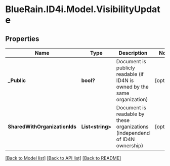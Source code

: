 # BlueRain.ID4i.Model.VisibilityUpdate
## Properties

Name | Type | Description | Notes
------------ | ------------- | ------------- | -------------
**_Public** | **bool?** | Document is publicly readable (if ID4N is owned by the same organization) | [optional] 
**SharedWithOrganizationIds** | **List&lt;string&gt;** | Document is readable by these organizations (independend of ID4N ownership) | [optional] 

[[Back to Model list]](../README.md#documentation-for-models) [[Back to API list]](../README.md#documentation-for-api-endpoints) [[Back to README]](../README.md)

